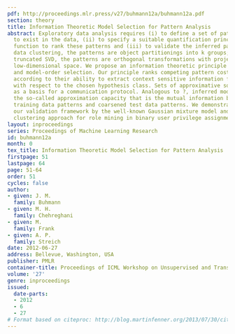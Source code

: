```yaml
---
pdf: http://proceedings.mlr.press/v27/buhmann12a/buhmann12a.pdf
section: theory
title: Information Theoretic Model Selection for Pattern Analysis
abstract: Exploratory data analysis requires (i) to define a set of patterns hypothesized
  to exist in the data, (ii) to specify a suitable quantification principle or cost
  function to rank these patterns and (iii) to validate the inferred patterns. For
  data clustering, the patterns are object partitionings into k groups; for PCA or
  truncated SVD, the patterns are orthogonal transformations with projections to a
  low-dimensional space. We propose an information theoretic principle for model selection
  and model-order selection. Our principle ranks competing pattern cost functions
  according to their ability to extract context sensitive information from noisy data
  with respect to the chosen hypothesis class. Sets of approximative solutions serve
  as a basis for a communication protocol. Analogous to ?, inferred models maximize
  the so-called approximation capacity that is the mutual information between coarsened
  training data patterns and coarsened test data patterns. We demonstrate how to apply
  our validation framework by the well-known Gaussian mixture model and by a multi-label
  clustering approach for role mining in binary user privilege assignments.
layout: inproceedings
series: Proceedings of Machine Learning Research
id: buhmann12a
month: 0
tex_title: Information Theoretic Model Selection for Pattern Analysis
firstpage: 51
lastpage: 64
page: 51-64
order: 51
cycles: false
author:
- given: J. M.
  family: Buhmann
- given: M. H.
  family: Chehreghani
- given: M.
  family: Frank
- given: A. P.
  family: Streich
date: 2012-06-27
address: Bellevue, Washington, USA
publisher: PMLR
container-title: Proceedings of ICML Workshop on Unsupervised and Transfer Learning
volume: '27'
genre: inproceedings
issued:
  date-parts:
  - 2012
  - 6
  - 27
# Format based on citeproc: http://blog.martinfenner.org/2013/07/30/citeproc-yaml-for-bibliographies/
---
```

